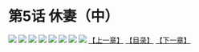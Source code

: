 # 第5话 休妻（中）
![](https://mhpic.xiaomingtaiji.net/comic/D/斗破苍穹拆分版/5话/1.jpg-zymk.middle.webp)
![](https://mhpic.xiaomingtaiji.net/comic/D/斗破苍穹拆分版/5话/2.jpg-zymk.middle.webp)
![](https://mhpic.xiaomingtaiji.net/comic/D/斗破苍穹拆分版/5话/3.jpg-zymk.middle.webp)
![](https://mhpic.xiaomingtaiji.net/comic/D/斗破苍穹拆分版/5话/4.jpg-zymk.middle.webp)
![](https://mhpic.xiaomingtaiji.net/comic/D/斗破苍穹拆分版/5话/5.jpg-zymk.middle.webp)
![](https://mhpic.xiaomingtaiji.net/comic/D/斗破苍穹拆分版/5话/6.jpg-zymk.middle.webp)
![](https://mhpic.xiaomingtaiji.net/comic/D/斗破苍穹拆分版/5话/7.jpg-zymk.middle.webp)
![](https://mhpic.xiaomingtaiji.net/comic/D/斗破苍穹拆分版/5话/8.jpg-zymk.middle.webp)
[【上一章】](./4.md)
[【目录】](./README.md)
[【下一章】](./6.md)
